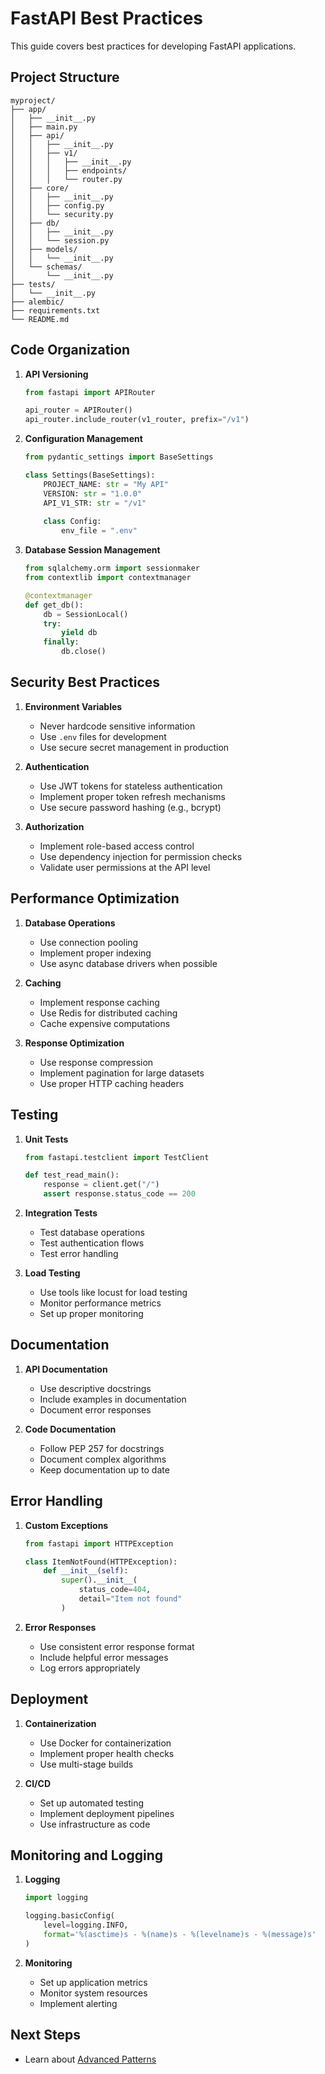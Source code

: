 # FastAPI Best Practices

This guide covers best practices for developing FastAPI applications.

## Project Structure

```
myproject/
├── app/
│   ├── __init__.py
│   ├── main.py
│   ├── api/
│   │   ├── __init__.py
│   │   ├── v1/
│   │   │   ├── __init__.py
│   │   │   ├── endpoints/
│   │   │   └── router.py
│   ├── core/
│   │   ├── __init__.py
│   │   ├── config.py
│   │   └── security.py
│   ├── db/
│   │   ├── __init__.py
│   │   └── session.py
│   ├── models/
│   │   └── __init__.py
│   └── schemas/
│       └── __init__.py
├── tests/
│   └── __init__.py
├── alembic/
├── requirements.txt
└── README.md
```

## Code Organization

1. **API Versioning**
   ```python
   from fastapi import APIRouter
   
   api_router = APIRouter()
   api_router.include_router(v1_router, prefix="/v1")
   ```

2. **Configuration Management**
   ```python
   from pydantic_settings import BaseSettings
   
   class Settings(BaseSettings):
       PROJECT_NAME: str = "My API"
       VERSION: str = "1.0.0"
       API_V1_STR: str = "/v1"
       
       class Config:
           env_file = ".env"
   ```

3. **Database Session Management**
   ```python
   from sqlalchemy.orm import sessionmaker
   from contextlib import contextmanager
   
   @contextmanager
   def get_db():
       db = SessionLocal()
       try:
           yield db
       finally:
           db.close()
   ```

## Security Best Practices

1. **Environment Variables**
   - Never hardcode sensitive information
   - Use `.env` files for development
   - Use secure secret management in production

2. **Authentication**
   - Use JWT tokens for stateless authentication
   - Implement proper token refresh mechanisms
   - Use secure password hashing (e.g., bcrypt)

3. **Authorization**
   - Implement role-based access control
   - Use dependency injection for permission checks
   - Validate user permissions at the API level

## Performance Optimization

1. **Database Operations**
   - Use connection pooling
   - Implement proper indexing
   - Use async database drivers when possible

2. **Caching**
   - Implement response caching
   - Use Redis for distributed caching
   - Cache expensive computations

3. **Response Optimization**
   - Use response compression
   - Implement pagination for large datasets
   - Use proper HTTP caching headers

## Testing

1. **Unit Tests**
   ```python
   from fastapi.testclient import TestClient
   
   def test_read_main():
       response = client.get("/")
       assert response.status_code == 200
   ```

2. **Integration Tests**
   - Test database operations
   - Test authentication flows
   - Test error handling

3. **Load Testing**
   - Use tools like locust for load testing
   - Monitor performance metrics
   - Set up proper monitoring

## Documentation

1. **API Documentation**
   - Use descriptive docstrings
   - Include examples in documentation
   - Document error responses

2. **Code Documentation**
   - Follow PEP 257 for docstrings
   - Document complex algorithms
   - Keep documentation up to date

## Error Handling

1. **Custom Exceptions**
   ```python
   from fastapi import HTTPException
   
   class ItemNotFound(HTTPException):
       def __init__(self):
           super().__init__(
               status_code=404,
               detail="Item not found"
           )
   ```

2. **Error Responses**
   - Use consistent error response format
   - Include helpful error messages
   - Log errors appropriately

## Deployment

1. **Containerization**
   - Use Docker for containerization
   - Implement proper health checks
   - Use multi-stage builds

2. **CI/CD**
   - Set up automated testing
   - Implement deployment pipelines
   - Use infrastructure as code

## Monitoring and Logging

1. **Logging**
   ```python
   import logging
   
   logging.basicConfig(
       level=logging.INFO,
       format='%(asctime)s - %(name)s - %(levelname)s - %(message)s'
   )
   ```

2. **Monitoring**
   - Set up application metrics
   - Monitor system resources
   - Implement alerting

## Next Steps

- Learn about [Advanced Patterns](../advanced/crud_patterns.md)